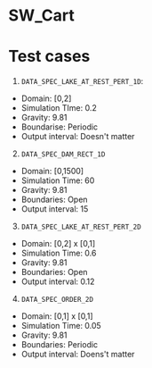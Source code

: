 # SW_Cart

# Test cases

1. `DATA_SPEC_LAKE_AT_REST_PERT_1D`:
  * Domain: [0,2]
  * Simulation TIme: 0.2
  * Gravity: 9.81
  * Boundarise: Periodic
  * Output interval: Doesn't matter
2. `DATA_SPEC_DAM_RECT_1D`
  * Domain: [0,1500]
  * Simulation Time: 60
  * Gravity: 9.81
  * Boundaries: Open
  * Output interval: 15
3. `DATA_SPEC_LAKE_AT_REST_PERT_2D`
  * Domain: [0,2] x [0,1]
  * Simulation Time: 0.6
  * Gravity: 9.81
  * Boundaries: Open
  * Output interval: 0.12
4. `DATA_SPEC_ORDER_2D`
  * Domain: [0,1] x [0,1]
  * Simulation Time: 0.05
  * Gravity: 9.81
  * Boundaries: Periodic
  * Output interval: Doens't matter
